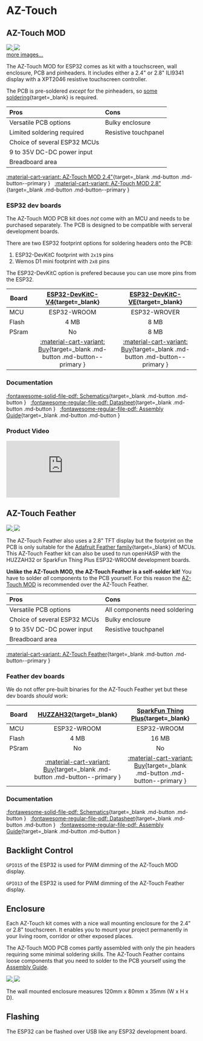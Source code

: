 # AZ-Touch

## AZ-Touch MOD

<div class="row justify-content-center">
        <a href="../../assets/images/devices/az-touch-mod-24.jpg" data-toggle="lightbox" data-gallery="example-gallery" class="col-sm-6" data-title="AZ-Touch wall enclosure set with 2.4&quot; touchscreen" data-footer="Copyright <a href='https://www.az-delivery.de/'>az-delivery.de,</a> All Rights Reserved - Used with permission">
            <img src="../../assets/images/devices/az-touch-mod-24.jpg" class="img-fluid">
        </a>
        <a href="../../assets/images/devices/az-touch-mod-28.jpg" data-toggle="lightbox" data-gallery="example-gallery" class="col-sm-6" data-title="AZ-Touch wall enclosure set with 2.8&quot; touchscreen" data-footer="Copyright <a href='https://www.az-delivery.de/'>az-delivery.de,</a> All Rights Reserved - Used with permission">
            <img src="../../assets/images/devices/az-touch-mod-28.jpg" class="img-fluid">
        </a>
</div>
<div>
        <a href="../../assets/images/devices/az-touch-pcb-front.jpg" data-toggle="lightbox" data-gallery="example-gallery" class="col-sm-6" data-title="Assembled AZ-Touch PCB" data-footer="Copyright <a href='https://www.az-delivery.de/'>az-delivery.de,</a> All Rights Reserved - Used with permission">more images...</a>
        <a href="../../assets/images/devices/az-touch-pcb-back.jpg" data-toggle="lightbox" data-gallery="example-gallery" rel="lightbox[work]" data-title="AZ-Touch Top PCB with headers" data-footer="Copyright <a href='https://www.az-delivery.de/'>az-delivery.de,</a> All Rights Reserved - Used with permission"></a>
        <a href="../../assets/images/devices/az-touch-pcb-back.jpg" data-toggle="lightbox" data-gallery="example-gallery" rel="lightbox[vacation]" data-title="AZ-Touch Bottom PCB with MCU" data-footer="Copyright <a href='https://www.az-delivery.de/'>az-delivery.de,</a> All Rights Reserved - Used with permission"></a>
        <a href="../../assets/images/devices/az-touch-pcb-side.jpg" data-toggle="lightbox" data-gallery="example-gallery" rel="lightbox[vacation]" data-title="AZ-Touch PCB Side View" data-footer="Copyright <a href='https://www.az-delivery.de/'>az-delivery.de,</a> All Rights Reserved - Used with permission"></a>
</div>

The AZ-Touch MOD for ESP32 comes as kit with a touchscreen, wall enclosure, PCB and pinheaders.
It includes either a 2.4" or 2.8" ILI9341 display with a XPT2046 resistive touchscreen controller.

The PCB is pre-soldered *except* for the pinheaders, so [some soldering][5]{target=_blank} is required.

| Pros                         | Cons
|:-----                        |:----
| Versatile PCB options        | Bulky enclosure
| Limited soldering required   | Resistive touchpanel
| Choice of several ESP32 MCUs
| 9 to 35V DC-DC power input
| Breadboard area

[:material-cart-variant: AZ-Touch MOD 2.4&quot;][14]{target=_blank .md-button .md-button--primary } &nbsp;
[:material-cart-variant: AZ-Touch MOD 2.8&quot;][15]{target=_blank .md-button .md-button--primary }

### ESP32 dev boards

The AZ-Touch MOD PCB kit does *not* come with an MCU and needs to be purchased separately.
The PCB is designed to be compatible with serveral development boards.

There are two ESP32 footprint options for soldering headers onto the PCB:

1. ESP32-DevKitC footprint with `2x19` pins
2. Wemos D1 mini footprint with `2x8` pins

The ESP32-DevKitC option is prefered because you can use more pins from the ESP32.

| Board                   | [ESP32-DevKitC-V4][3]{target=_blank} | [ESP32-DevKitC-VE][4]{target=_blank}
|-------------------------|:-----------:|:-----------:|
| MCU                     | ESP32-WROOM | ESP32-WROVER
| Flash                   | 4 MB        | 8 MB
| PSram                   | No          | 8 MB
|  | [:material-cart-variant: Buy][3]{target=_blank .md-button .md-button--primary } | [:material-cart-variant: Buy][4]{target=_blank .md-button .md-button--primary }

### Documentation

[:fontawesome-solid-file-pdf: Schematics][6]{target=_blank .md-button .md-button } &nbsp;
[:fontawesome-regular-file-pdf: Datasheet][7]{target=_blank .md-button .md-button } &nbsp;
[:fontawesome-regular-file-pdf: Assembly Guide][11]{target=_blank .md-button .md-button }

### Product Video

<div class="embed-responsive embed-responsive-16by9" style="max-width:560px; margin:auto;">
    <iframe title="YouTube video player" src="https://www.youtube.com/embed/k7ngHp8WKIM?rel=0&controls=1" class="embed-responsive-item" frameborder="0" allow="accelerometer; clipboard-write; encrypted-media; gyroscope; picture-in-picture" allowfullscreen>
    </iframe>
</div>

## AZ-Touch Feather

<div class="row justify-content-center">
        <a href="../../assets/images/devices/az-touch-feather-front.jpg" data-toggle="lightbox" data-gallery="example-gallery" class="col-sm-6" data-title="Assembled AZ-Touch Feather" data-footer="Copyright <a href='https://www.az-delivery.de/'>az-delivery.de,</a> All Rights Reserved - Used with permission">
            <img src="../../assets/images/devices/az-touch-feather-front.jpg" class="img-fluid">
        </a>
        <a href="../../assets/images/devices/az-touch-feather-back.jpg" data-toggle="lightbox" data-gallery="example-gallery" class="col-sm-6" data-title="AZ-Touch Feather after soldering all components" data-footer="Copyright <a href='https://www.az-delivery.de/'>az-delivery.de,</a> All Rights Reserved - Used with permission">
            <img src="../../assets/images/devices/az-touch-feather-back.jpg" class="img-fluid">
        </a>
</div>

The AZ-Touch Feather also uses a 2.8" TFT display but the footprint on the PCB is only suitable for the [Adafruit Feather family][2]{target=_blank} of MCUs.
This AZ-Touch Feather kit can also be used to run openHASP with the HUZZAH32 or SparkFun Thing Plus ESP32-WROOM development boards.

**Unlike the AZ-Touch MOD, the AZ-Touch Feather is a self-solder kit!**  You have to solder *all* components to the PCB yourself.
For this reason the [AZ-Touch MOD](#az-touch-mod) is recommended over the AZ-Touch Feather.

| Pros                         | Cons
|:-----                        |:----
| Versatile PCB options        | All components need soldering
| Choice of several ESP32 MCUs | Bulky enclosure
| 9 to 35V DC-DC power input   | Resistive touchpanel
| Breadboard area

[:material-cart-variant: AZ-Touch Feather][1]{target=_blank .md-button .md-button--primary }

### Feather dev boards

We do not offer pre-built binaries for the AZ-Touch Feather yet but these dev boards *should* work:

| Board                   | [HUZZAH32][9]{target=_blank} | [SparkFun Thing Plus][10]{target=_blank}
|-------------------------|:-----------:|:-----------:|
| MCU                     | ESP32-WROOM | ESP32-WROOM
| Flash                   | 4 MB        | 16 MB
| PSram                   | No          | No
|  | [:material-cart-variant: Buy][9]{target=_blank .md-button .md-button--primary } | [:material-cart-variant: Buy][10]{target=_blank .md-button .md-button--primary }


### Documentation

[:fontawesome-solid-file-pdf: Schematics][11]{target=_blank .md-button .md-button } &nbsp;
[:fontawesome-regular-file-pdf: Datasheet][12]{target=_blank .md-button .md-button } &nbsp;
[:fontawesome-regular-file-pdf: Assembly Guide][13]{target=_blank .md-button .md-button }


## Backlight Control

`GPIO15` of the ESP32 is used for PWM dimming of the AZ-Touch MOD display.

`GPIO13` of the ESP32 is used for PWM dimming of the AZ-Touch Feather display.


## Enclosure

Each AZ-Touch kit comes with a nice wall mounting enclosure for the 2.4&quot; or 2.8&quot; touchscreen.
It enables you to mount your project permanently in your living room, corridor or other exposed places.

The AZ-Touch MOD PCB comes partly assembled with only the pin headers requiring some minimal soldering skills.
The AZ-Touch Feather contains loose components that you need to solder to the PCB yourself using the [Assembly Guide](#documentation_1).

<div class="row justify-content-center">
        <a href="../../assets/images/devices/az-touch-mod-contents.jpg" data-toggle="lightbox" data-gallery="example-gallery" class="col-sm-6" data-title="AZ-Touch MOD Contents" data-footer="Copyright <a href='https://www.az-delivery.de/'>az-delivery.de,</a> All Rights Reserved - Used with permission">
            <img src="../../assets/images/devices/az-touch-mod-contents.jpg" class="img-fluid">
        </a>
        <a href="../../assets/images/devices/az-touch-feather-contents.jpg" data-toggle="lightbox" data-gallery="example-gallery" class="col-sm-6" data-title="AZ-Touch Feather Contents" data-footer="Copyright <a href='https://www.az-delivery.de/'>az-delivery.de,</a> All Rights Reserved - Used with permission">
            <img src="../../assets/images/devices/az-touch-feather-contents.jpg" class="img-fluid">
        </a>
</div>

The wall mounted enclosure measures 120mm x 80mm x 35mm (W x H x D).


## Flashing

The ESP32 can be flashed over USB like any ESP32 development board.


[1]: https://www.az-delivery.de/en/products/az-touch-feather
[2]: https://learn.adafruit.com/adafruit-feather
[3]: https://www.az-delivery.de/en/products/esp-32-dev-kit-c-v4
[4]: https://www.amazon.com/Espressif-ESP32-DevKitC-VE-Development-Board/dp/B087TNPQCV
[5]: https://www.az-delivery.de/en/blogs/azdelivery-blog-fur-arduino-und-raspberry-pi/az-touch-mod
[6]: https://www.hwhardsoft.de/app/download/11868165697/AZ-Touch+MOD+schematic+V01-03-01.pdf
[7]: https://www.hwhardsoft.de/app/download/11868164297/Datasheet+AZ-Touch+MOD+Rev+B.pdf
[8]: https://www.hwhardsoft.de/app/download/11467519097/Assembly+Instruction+ArduiTouch+ESP+rev+D.pdf
[9]: https://www.adafruit.com/product/3591
[10]: https://www.sparkfun.com/products/15663
[11]: https://www.hwhardsoft.de/app/download/11963381497/AZ-Touch+Feather+Schematic+V01-01.pdf
[12]: https://www.hwhardsoft.de/app/download/11963714197/Datasheet+AZ-Touch+Feather+Rev+A.pdf
[13]: https://www.hwhardsoft.de/app/download/11963380797/Assembly+Instruction+AZ-Touch+Feather+rev+A.pdf
[14]: https://www.az-delivery.de/en/products/az-touch-wandgehauseset-mit-touchscreen-fur-esp8266-und-esp32
[15]: https://www.az-delivery.de/en/products/az-touch-wandgehauseset-mit-2-8-zoll-touchscreen-fur-esp8266-und-esp32
